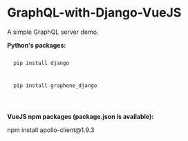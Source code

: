 # GraphQL-with-Django-VueJS
A simple GraphQL server demo.

<b>Python's packages:</b>
<pre><code><p>  pip install django</p>
<p>  pip install graphene_django</p>
</code>
</pre>
<b>VueJS npm packages (package.json is available):</b>
<p>  npm install apollo-client@1.9.3</p>
